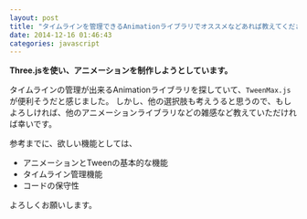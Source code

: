 ```yaml
---
layout: post
title: "タイムラインを管理できるAnimationライブラリでオススメなどあれば教えてください。"
date: 2014-12-16 01:46:43
categories: javascript
---
```

<p><strong>Three.jsを使い、アニメーションを制作しようとしています。</strong></p>

<p>タイムラインの管理が出来るAnimationライブラリを探していて、<code>TweenMax.js</code>が便利そうだと感じました。
しかし、他の選択肢も考えうると思うので、もしよろしければ、他のアニメーションライブラリなどの雑感など教えていただければ幸いです。</p>

<p>参考までに、欲しい機能としては、</p>

<ul>
<li>アニメーションとTweenの基本的な機能</li>
<li>タイムライン管理機能</li>
<li>コードの保守性</li>
</ul>

<p>よろしくお願いします。</p>

